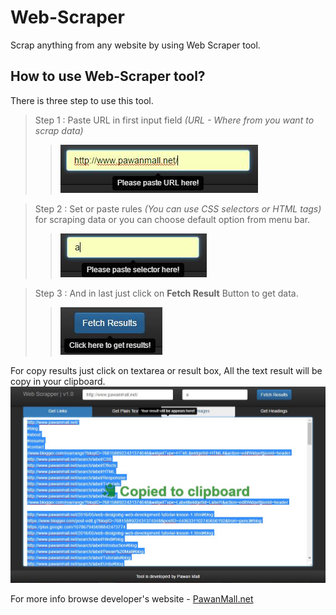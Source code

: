 # Web-Scraper 
Scrap anything from any website by using Web Scraper tool.
## How to use Web-Scraper tool?
There is three step to use this tool.

> Step 1 : Paste URL in first input field _(URL - Where from you want to scrap data)_
>> ![Paste URL in first text field](https://raw.githubusercontent.com/MrPawanMall/Web-Scrapper/demo_files/Step-1-web-scrapper-pawan-mall.JPG)

> Step 2 : Set or paste rules _(You can use CSS selectors or HTML tags)_ for scraping data or you can choose default option from  menu bar.
>> ![Set or paste rules in second text field](https://raw.githubusercontent.com/MrPawanMall/Web-Scrapper/demo_files/Step-2-web-scrapper-pawan-mall.JPG)

> Step 3 : And in last just click on **Fetch Result** Button to get data. 
>> ![Click on Fetch Result button](https://raw.githubusercontent.com/MrPawanMall/Web-Scrapper/demo_files/Step-3-web-scrapper-pawan-mall.JPG)

   

For copy results just click on textarea or result box, All the text result will be copy in your clipboard. 
 ![For copy results click on result box](https://raw.githubusercontent.com/MrPawanMall/Web-Scrapper/demo_files/results-web-scrapper-pawan-mall.JPG)

For more info browse developer's website - [PawanMall.net](http://www.pawanmall.net "Click here to get more info or new tools.")
